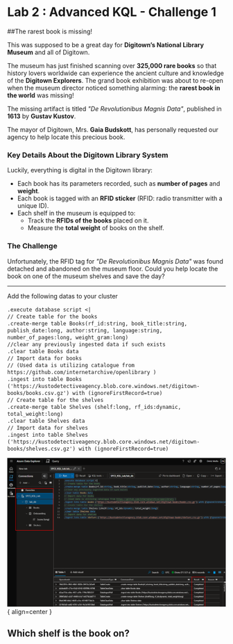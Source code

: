 # Lab 2 : Advanced KQL - Challenge 1

##The rarest book is missing!

This was supposed to be a great day for **Digitown’s National Library Museum** and all of Digitown.

The museum has just finished scanning over **325,000 rare books** so that history lovers worldwide can experience the ancient culture and knowledge of the **Digitown Explorers**. The grand book exhibition was about to re-open when the museum director noticed something alarming: the **rarest book in the world** was missing!

The missing artifact is titled *"De Revolutionibus Magnis Data"*, published in **1613** by **Gustav Kustov**.

The mayor of Digitown, Mrs. **Gaia Budskott**, has personally requested our agency to help locate this precious book.

### Key Details About the Digitown Library System

Luckily, everything is digital in the Digitown library:

- Each book has its parameters recorded, such as **number of pages** and **weight**.
- Each book is tagged with an **RFID sticker** (RFID: radio transmitter with a unique ID).
- Each shelf in the museum is equipped to:
  - Track the **RFIDs of the books** placed on it.
  - Measure the **total weight** of books on the shelf.

### The Challenge

Unfortunately, the RFID tag for *"De Revolutionibus Magnis Data"* was found detached and abandoned on the museum floor. Could you help locate the book on one of the museum shelves and save the day?

---

Add the following datas to your cluster

```kql
.execute database script <|
// Create table for the books
.create-merge table Books(rf_id:string, book_title:string, publish_date:long, author:string, language:string, number_of_pages:long, weight_gram:long)
//clear any previously ingested data if such exists
.clear table Books data
// Import data for books
// (Used data is utilizing catalogue from https://github.com/internetarchive/openlibrary )
.ingest into table Books ('https://kustodetectiveagency.blob.core.windows.net/digitown-books/books.csv.gz') with (ignoreFirstRecord=true)
// Create table for the shelves
.create-merge table Shelves (shelf:long, rf_ids:dynamic, total_weight:long) 
.clear table Shelves data
// Import data for shelves
.ingest into table Shelves ('https://kustodetectiveagency.blob.core.windows.net/digitown-books/shelves.csv.gz') with (ignoreFirstRecord=true)
```
![kql5](\assets\kql5.png){ align=center }

## Which shelf is the book on?